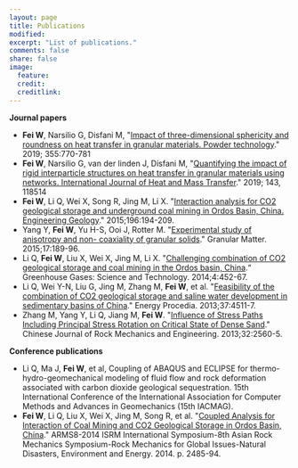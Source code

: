 ```yaml
---
layout: page
title: Publications
modified: 
excerpt: "List of publications."
comments: false
share: false
image:
  feature: 
  credit: 
  creditlink: 
---
```


**Journal papers**
- **Fei W**, Narsilio G, Disfani M, "[Impact of three-dimensional sphericity and roundness on heat transfer in granular materials. Powder technology](https://doi.org/10.1016/j.powtec.2019.07.094)." 2019; 355:770-781
- **Fei W**, Narsilio G, van der linden J, Disfani M, "[Quantifying the impact of rigid interparticle structures on heat transfer in granular materials using networks. International Journal of Heat and Mass Transfer](https://doi.org/10.1016/j.ijheatmasstransfer.2019.118514)." 2019; 143, 118514
- **Fei W**, Li Q, Wei X, Song R, Jing M, Li X. "[Interaction analysis for CO2 geological storage and underground coal mining in Ordos Basin, China. Engineering Geology](https://doi.org/10.1016/j.enggeo.2015.07.017)." 2015;196:194-209.
- Yang Y, **Fei W**, Yu H-S, Ooi J, Rotter M. "[Experimental study of anisotropy and non- coaxiality of granular solids](https://doi.org/10.1007/s10035-015-0551-7)." Granular Matter. 2015;17:189-96.
- Li Q, **Fei W**, Liu X, Wei X, Jing M, Li X. "[Challenging combination of CO2 geological storage and coal mining in the Ordos basin, China](http://onlinelibrary.wiley.com/doi/10.1002/ghg.1408/full).“ Greenhouse Gases: Science and Technology. 2014;4:452-67.
- Li Q, Wei Y-N, Liu G, Jing M, Zhang M, **Fei W**, et al. "[Feasibility of the combination of CO2 geological storage and saline water development in sedimentary basins of China](https://doi.org/10.1016/j.egypro.2013.06.357)." Energy Procedia. 2013;37:4511-7.
- Zhang M, Yang Y, Li Q, Jiang M, **Fei W**. "[Influence of Stress Paths Including Principal Stress Rotation on Critical State of Dense Sand](http://www.rockmech.org/EN/abstract/abstract28332.shtml)." Chinese Journal of Rock Mechanics and Engineering. 2013;32:2560-5.


**Conference publications**
- Li Q, Ma J, **Fei W**, et al, Coupling of ABAQUS and ECLIPSE for thermo-hydro-geomechanical
modeling of fluid flow and rock deformation associated with carbon dioxide geological sequestration.
15th International Conference of the International Association for Computer Methods and Advances
in Geomechanics (15th IACMAG).
- **Fei W**, Li Q, Liu X, Wei X, Jing M, Song R, et al. "[Coupled Analysis for Interaction of Coal Mining and CO2 Geological Storage in Ordos Basin, China](https://www.onepetro.org/conference-paper/ISRM-ARMS8-2014-292)." ARMS8-2014 ISRM International Symposium-8th Asian Rock Mechanics Symposium-Rock Mechanics for Global Issues-Natural Disasters, Environment and Energy. 2014. p. 2485-94.

